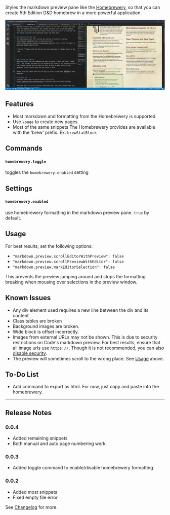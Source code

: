 Styles the markdown preview pane like the [Homebrewery](http://homebrewery.naturalcrit.com/), so that you can create 5th Edition D&D homebrew in a more powerful application.

![preview-image](https://raw.githubusercontent.com/OfficerHalf/homebrewery-vscode/master/docs/images/Preview.PNG)

## Features
- Most markdown and formatting from the Homebrewery is supported.
- Use `\page` to create new pages.
- Most of the same snippets The Homebrewery provides are available with the 'brew' prefix. Ex: `brewStatBlock`

## Commands
#### `homebrewery.toggle`
toggles the `homebrewery.enabled` setting

## Settings
#### `homebrewery.enabled`
use homebrewery formatting in the markdown preview pane. `true` by default.

## Usage
For best results, set the following options:
- `"markdown.preview.scrollEditorWithPreview": false`
- `"markdown.preview.scrollPreviewWithEditor": false`
- `"markdown.preview.markEditorSelection": false`

This prevents the preview jumping around and stops the formatting breaking when mousing over selections in the preview window.

## Known Issues
- Any div element used requires a new line between the div and its content
- Class tables are broken
- Background images are broken.
- Wide block is offset incorrectly.
- Images from external URLs may not be shown. This is due to security restrictions on Code's markdown preview. For best results, ensure that all image urls use `https://`. Though it is not recommended, you can also [disable security](https://code.visualstudio.com/docs/languages/markdown#_markdown-preview-security).
- The preview will sometimes scroll to the wrong place. See [Usage](#usage) above.

## To-Do List
- Add command to export as html. For now, just copy and paste into the homebrewery.
---
## Release Notes
### 0.0.4
- Added remaining snippets
- Both manual and auto page numbering work.

### 0.0.3
- Added toggle command to enable/disable homebrewery formatting

### 0.0.2
- Added most snippets
- Fixed empty file error

See [Changelog](CHANGELOG.md) for more.
